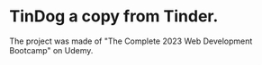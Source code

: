 # TinDog a copy from Tinder.

The project was made of "The Complete 2023 Web Development Bootcamp" on Udemy.

